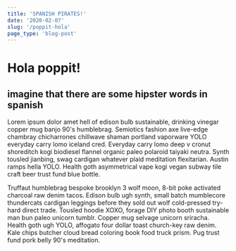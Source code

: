```yaml
---
title: 'SPANISH PIRATES!'
date: '2020-02-07'
slug: '/poppit-hola'
page_type: 'blog-post'
---
```


# Hola poppit!

## imagine that there are some hipster words in spanish

Lorem ipsum dolor amet hell of edison bulb sustainable, drinking vinegar copper mug banjo 90's humblebrag. Semiotics fashion axe live-edge chambray chicharrones chillwave shaman portland vaporware YOLO everyday carry lomo iceland cred. Everyday carry lomo deep v cronut shoreditch kogi biodiesel flannel organic paleo polaroid taiyaki neutra. Synth tousled jianbing, swag cardigan whatever plaid meditation flexitarian. Austin ramps hella YOLO. Health goth asymmetrical vape kogi vegan subway tile craft beer trust fund blue bottle.

Truffaut humblebrag bespoke brooklyn 3 wolf moon, 8-bit poke activated charcoal raw denim tacos. Edison bulb ugh synth, small batch mumblecore thundercats cardigan leggings before they sold out wolf cold-pressed try-hard direct trade. Tousled hoodie XOXO, forage DIY photo booth sustainable man bun paleo unicorn tumblr. Copper mug selvage unicorn sriracha. Health goth ugh YOLO, affogato four dollar toast church-key raw denim. Kale chips butcher cloud bread coloring book food truck prism. Pug trust fund pork belly 90's meditation.
